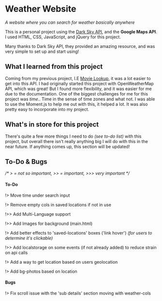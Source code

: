 # Weather Website
*A website where you can search for weather basically anywhere*

This is a personal project using the [Dark Sky API](https://darksky.net/poweredby/), and the **Google Maps API**. I used HTML, CSS, JavaScript, and jQuery for this project.

Many thanks to Dark Sky API, they provided an amazing resource, and was very simple to set up and start using!

## What I learned from this project

Coming from my previous project, I.E [Movie Lookup](https://github.com/TylerJDev/TylerJDev.github.io), it was a lot easier to get into this API. I had originally started this project with OpenWeatherMap API, which was great! But I found more flexibility, and it was easier for me due to the documentation. One of the biggest challenges for me for this project was *time*.. Time in the sense of time zones and what not. I was able to use the Moment.js to help me out with this, it helped a lot. It was also pretty easy to incorporate into my project.

## What's in store for this project

There's quite a few more things I need to do *(see to-do list)* with this project, but overall there isn't really anything big I will do with this in the near future. If anything comes up, this section will be updated!


## To-Do & Bugs

_/* > = not so important, >> = important, >>> very important */_

#### To-Do

!> Move time under search input

!> Remove empty cols in saved locations if not in use

!>> Add Multi-Language support

!>> Add Images for background (main.html)

!> Add better effects to 'saved-locations' boxes ('link hover') *(for users to determine it's clickable)*

!>> Add localstorage on some events (if not already added) to reduce strain on api calls

!> Add a way to get location based on users geolocation

!> Add bg-photos based on location

#### Bugs

!> Fix scroll issue with the 'sub details' section moving with weather-cols
